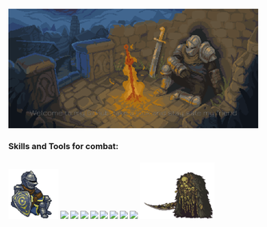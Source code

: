 

</p alaing="center">
<img src="https://github.com/Higlik/Higlik/blob/main/BG.gif" width= "500" />
<p aling="center">

 <h3 aling="left">Skills and Tools for combat: <h3>
    <img src="https://github.com/Higlik/Higlik/blob/main/CD1.gif" width="100" />  
    <img src="https://cdn.jsdelivr.net/gh/devicons/devicon/icons/java/java-original-wordmark.svg" width="60" />
    <img src="https://cdn.jsdelivr.net/gh/devicons/devicon/icons/spring/spring-original-wordmark.svg" width="60"  />
    <img src="https://cdn.jsdelivr.net/gh/devicons/devicon/icons/python/python-original-wordmark.svg" width= "60"/>
    <img src="https://cdn.jsdelivr.net/gh/devicons/devicon/icons/mysql/mysql-original-wordmark.svg" width="60"/>
    <img src="https://cdn.jsdelivr.net/gh/devicons/devicon/icons/react/react-original-wordmark.svg" width="60"/>
    <img src="https://cdn.jsdelivr.net/gh/devicons/devicon/icons/csharp/csharp-original.svg" width="60" />
    <img src="https://cdn.jsdelivr.net/gh/devicons/devicon/icons/html5/html5-original.svg" width="60" />
    <img src="https://cdn.jsdelivr.net/gh/devicons/devicon/icons/javascript/javascript-original.svg" width="70" />
    <img aling = "right" src="https://github.com/Higlik/Higlik/blob/main/CD.gif" width = "150" />
  
  
    

  
   
   
   


 
